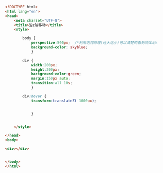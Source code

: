 
<BlogInfo id="118" title="89.d变形沿z轴移动" author="白日梦想猿" pv=0 read_times=0 pre_cost_time="0分28秒" category="css学习" tag_list="['css学习']" create_time="2020.07.30 15:20:04" update_time="2021.01.10 13:47:33" />

```html
<!DOCTYPE html>
<html lang="en">
<head>
    <meta charset="UTF-8">
    <title>沿z轴移动</title>
    <style>

        body {
            perspective:500px;  /*利用透视原理(近大远小)可以清楚的看到物体沿z轴移动时大小和位置的变化*/
            background-color: skyblue;
            }

        div {
            width:200px;
            height:200px;
            background-color:green;
            margin:150px auto;
            transition:all 10s;
            }

        div:hover {
            transform:translateZ(-1000px);


            }


    </style>

</head>
<body>

<div></div>


</body>
</html>
```
